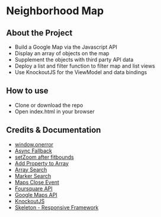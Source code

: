 # Neighborhood Map

## About the Project
- Build a Google Map via the Javascript API
- Display an array of objects on the map
- Supplement the objects with third party API data
- Deploy a list and filter function to filter map and list views
- Use KnockoutJS for the ViewModel and data bindings

## How to use
- Clone or download the repo
- Open index.html in your browser

## Credits & Documentation

- [window.onerror](http://stackoverflow.com/questions/3677783/is-it-possible-to-catch-exceptions-thrown-in-a-javascript-async-callback)
- [Async Fallback](https://discussions.udacity.com/t/handling-google-maps-in-async-and-fallback/34282)
- [setZoom after fitbounds](http://stackoverflow.com/questions/15719951/google-maps-api-v3-auto-center-map-with-multiple-markers)
- [Add Property to Array](http://stackoverflow.com/questions/9952126/add-property-to-javascript-array)
- [Array Search](http://www.w3schools.com/jsref/jsref_indexof_array.asp)
- [Marker Search](https://discussions.udacity.com/t/no-idea-how-to-implement-the-search-function/182184/12)
- [Maps Close Event](http://stackoverflow.com/questions/6777721/google-maps-api-v3-infowindow-close-event-callback)
- [Foursquare API](https://developer.foursquare.com/docs/venues/search)
- [Google Maps API](https://developers.google.com/maps/documentation/javascript/)
- [KnockoutJS](http://knockoutjs.com/documentation/introduction.html)
- [Skeleton - Responsive Framework](http://getskeleton.com/)
